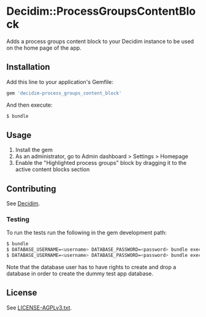 # Decidim::ProcessGroupsContentBlock

Adds a process groups content block to your Decidim instance to be used on the
home page of the app.

## Installation

Add this line to your application's Gemfile:

```ruby
gem 'decidim-process_groups_content_block'
```

And then execute:

```bash
$ bundle
```

## Usage

1. Install the gem
1. As an administrator, go to Admin dashboard > Settings > Homepage
1. Enable the "Highlighted process groups" block by dragging it to the active
   content blocks section

## Contributing

See [Decidim](https://github.com/decidim/decidim).

### Testing

To run the tests run the following in the gem development path:

```bash
$ bundle
$ DATABASE_USERNAME=<username> DATABASE_PASSWORD=<password> bundle exec rake test_app
$ DATABASE_USERNAME=<username> DATABASE_PASSWORD=<password> bundle exec rspec
```

Note that the database user has to have rights to create and drop a database in
order to create the dummy test app database.

## License

See [LICENSE-AGPLv3.txt](LICENSE-AGPLv3.txt).
